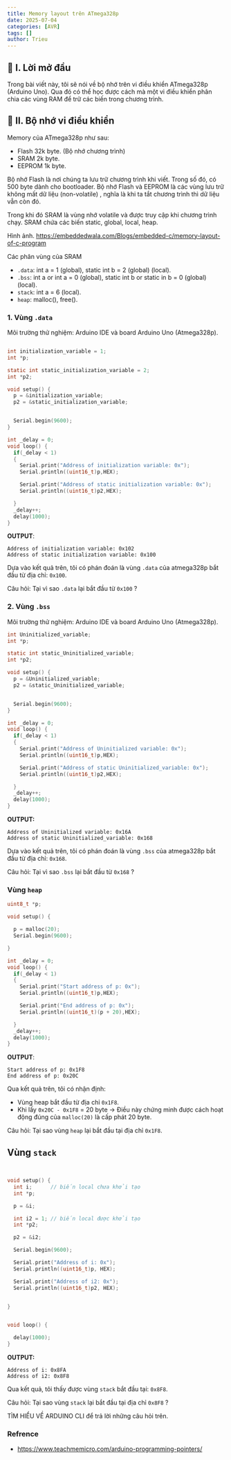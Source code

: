 ```yaml
---
title: Memory layout trên ATmega328p
date: 2025-07-04
categories: [AVR]
tags: []
author: Trieu
---
```


## 👋 I. Lời mở đầu 
Trong bài viết này, tôi sẽ nói về bộ nhớ trên vi điều khiển ATmega328p (Arduino Uno). Qua đó có thể học được cách mà một vi điều khiển phân chia các vùng RAM để trữ 
các biến trong chương trình.

## 🌱 II. Bộ nhớ vi điều khiển
Memory của ATmega328p như sau:
- Flash 32k byte. (Bộ nhớ chương trình)
- SRAM 2k byte.
- EEPROM 1k byte.

Bộ nhớ Flash là nơi chúng ta lưu trữ chương trình khi viết. Trong số đó, có 500 byte dành cho bootloader. Bộ nhớ Flash và EEPROM là các vùng lưu trữ không mất dữ liệu
(non-volatile) , nghĩa là khi ta tắt chương trình thì dữ liệu vẫn còn đó.

Trong khi đó SRAM là vùng nhớ volatile và được truy cập khi chương trình chạy. SRAM chứa các biến static, global, local, heap.

Hình ảnh. https://embeddedwala.com/Blogs/embedded-c/memory-layout-of-c-program

Các phân vùng của SRAM
- `.data`: int a = 1 (global), static int b = 2 (global) (local).
- `.bss`: int a or int a = 0 (global), static int b or static in b = 0 (global) (local).
- `stack`: int a = 6 (local).
- `heap`: malloc(), free(). 

### 1. Vùng `.data`
Môi trường thử nghiệm: Arduino IDE và board Arduino Uno (Atmega328p).
~~~c

int initialization_variable = 1;
int *p;

static int static_initialization_variable = 2;
int *p2;

void setup() {
  p = &initialization_variable;
  p2 = &static_initialization_variable; 


  Serial.begin(9600);
}

int _delay = 0;
void loop() { 
  if(_delay < 1)
  {
    Serial.print("Address of initialization variable: 0x");
    Serial.println((uint16_t)p,HEX);

    Serial.print("Address of static initialization variable: 0x");
    Serial.println((uint16_t)p2,HEX);

  }
  _delay++;
  delay(1000);
}
~~~
**OUTPUT**:
~~~
Address of initialization variable: 0x102
Address of static initialization variable: 0x100
~~~

Dựa vào kết quả trên, tôi có phán đoán là vùng `.data` của atmega328p bắt đầu từ địa chỉ: `0x100`.

Câu hỏi: Tại vì sao `.data` lại bắt đầu từ `0x100` ?

### 2. Vùng `.bss`
Môi trường thử nghiệm: Arduino IDE và board Arduino Uno (Atmega328p).
~~~c
int Uninitialized_variable;
int *p;

static int static_Uninitialized_variable;
int *p2;

void setup() {
  p = &Uninitialized_variable;
  p2 = &static_Uninitialized_variable; 


  Serial.begin(9600);
}

int _delay = 0;
void loop() { 
  if(_delay < 1)
  {
    Serial.print("Address of Uninitialized variable: 0x");
    Serial.println((uint16_t)p,HEX);

    Serial.print("Address of static Uninitialized_variable: 0x");
    Serial.println((uint16_t)p2,HEX);

  }
  _delay++;
  delay(1000);
}
~~~
**OUTPUT:**
~~~
Address of Uninitialized variable: 0x16A
Address of static Uninitialized_variable: 0x168
~~~

Dựa vào kết quả trên, tôi có phán đoán là vùng `.bss` của atmega328p bắt đầu từ địa chỉ: `0x168`.

Câu hỏi: Tại vì sao `.bss` lại bắt đầu từ `0x168` ?

### Vùng `heap`

~~~c
uint8_t *p;

void setup() {

  p = malloc(20);
  Serial.begin(9600);

}

int _delay = 0;
void loop() { 
  if(_delay < 1)
  {
    Serial.print("Start address of p: 0x");
    Serial.println((uint16_t)p,HEX);

    Serial.print("End address of p: 0x");
    Serial.println((uint16_t)(p + 20),HEX);

  }
  _delay++;
  delay(1000);
}
~~~
**OUTPUT**:
~~~
Start address of p: 0x1F8
End address of p: 0x20C
~~~

Qua kết quả trên, tôi có nhận định:
- Vùng heap bắt đầu từ địa chỉ `0x1F8`.
- Khi lấy `0x20C - 0x1F8` = 20 byte -> Điều này chứng minh được cách hoạt động đúng của `malloc(20)` là cấp phát 20 byte.

Câu hỏi: Tại sao vùng `heap` lại bắt đầu tại địa chỉ `0x1F8`.

## Vùng `stack`
~~~c


void setup() {
  int i;      // biến local chưa khởi tạo
  int *p;

  p = &i;

  int i2 = 1; // biến local được khởi tạo
  int *p2;

  p2 = &i2;

  Serial.begin(9600);

  Serial.print("Address of i: 0x");
  Serial.println((uint16_t)p, HEX);

  Serial.print("Address of i2: 0x");
  Serial.println((uint16_t)p2, HEX);


}


void loop() { 

  delay(1000);
}

~~~
**OUTPUT:**
~~~
Address of i: 0x8FA
Address of i2: 0x8F8
~~~

Qua kết quả, tôi thấy được vùng `stack` bắt đầu tại: `0x8F8`.

Câu hỏi: Tại sao vùng `stack` lại bắt đầu tại địa chỉ `0x8F8` ?

TÌM HIỂU VỀ ARDUINO CLI để trả lời những câu hỏi trên.


### Refrence
- https://www.teachmemicro.com/arduino-programming-pointers/
